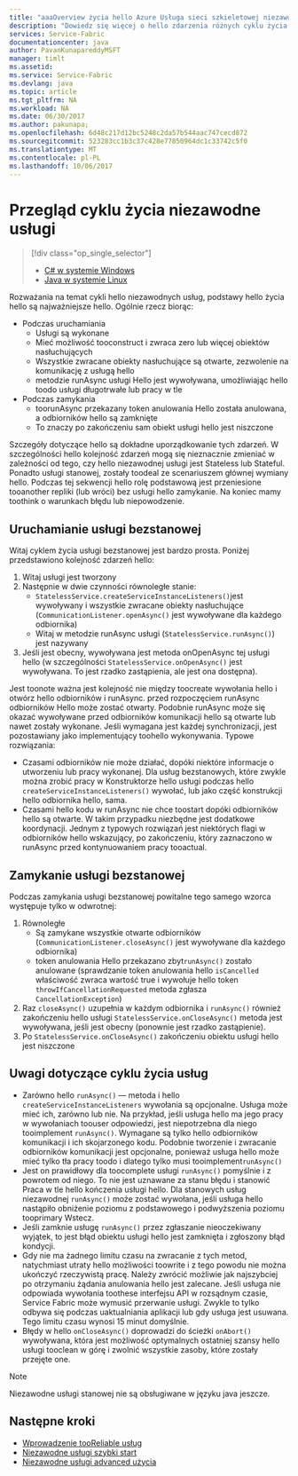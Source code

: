 ```yaml
---
title: "aaaOverview życia hello Azure Usługa sieci szkieletowej niezawodnych usług | Dokumentacja firmy Microsoft"
description: "Dowiedz się więcej o hello zdarzenia różnych cyklu życia w sieci szkieletowej usług niezawodne usługi"
services: Service-Fabric
documentationcenter: java
author: PavanKunapareddyMSFT
manager: timlt
ms.assetid: 
ms.service: Service-Fabric
ms.devlang: java
ms.topic: article
ms.tgt_pltfrm: NA
ms.workload: NA
ms.date: 06/30/2017
ms.author: pakunapa;
ms.openlocfilehash: 6d48c217d12bc5248c2da57b544aac747cecd872
ms.sourcegitcommit: 523283cc1b3c37c428e77850964dc1c33742c5f0
ms.translationtype: MT
ms.contentlocale: pl-PL
ms.lasthandoff: 10/06/2017
---
```

# <a name="reliable-services-lifecycle-overview"></a>Przegląd cyklu życia niezawodne usługi
> [!div class="op_single_selector"]
> * [C# w systemie Windows](service-fabric-reliable-services-lifecycle.md)
> * [Java w systemie Linux](service-fabric-reliable-services-lifecycle-java.md)
>
>

Rozważania na temat cykli hello niezawodnych usług, podstawy hello życia hello są najważniejsze hello. Ogólnie rzecz biorąc:

* Podczas uruchamiania
  * Usługi są wykonane
  * Mieć możliwość tooconstruct i zwraca zero lub więcej obiektów nasłuchujących
  * Wszystkie zwracane obiekty nasłuchujące są otwarte, zezwolenie na komunikację z usługą hello
  * metodzie runAsync usługi Hello jest wywoływana, umożliwiając hello toodo usługi długotrwałe lub pracy w tle
* Podczas zamykania
  * toorunAsync przekazany token anulowania Hello została anulowana, a odbiorników hello są zamknięte
  * To znaczy po zakończeniu sam obiekt usługi hello jest niszczone

Szczegóły dotyczące hello są dokładne uporządkowanie tych zdarzeń. W szczególności hello kolejność zdarzeń mogą się nieznacznie zmieniać w zależności od tego, czy hello niezawodnej usługi jest Stateless lub Stateful. Ponadto usługi stanowej, zostały toodeal ze scenariuszem głównej wymiany hello. Podczas tej sekwencji hello rolę podstawową jest przeniesione tooanother repliki (lub wróci) bez usługi hello zamykanie. Na koniec mamy toothink o warunkach błędu lub niepowodzenie.

## <a name="stateless-service-startup"></a>Uruchamianie usługi bezstanowej
Witaj cyklem życia usługi bezstanowej jest bardzo prosta. Poniżej przedstawiono kolejność zdarzeń hello:

1. Witaj usługi jest tworzony
2. Następnie w dwie czynności równoległe stanie:
    - `StatelessService.createServiceInstanceListeners()`jest wywoływany i wszystkie zwracane obiekty nasłuchujące (`CommunicationListener.openAsync()` jest wywoływane dla każdego odbiornika)
    - Witaj w metodzie runAsync usługi (`StatelessService.runAsync()`) jest nazywany
3. Jeśli jest obecny, wywoływana jest metoda onOpenAsync tej usługi hello (w szczególności `StatelessService.onOpenAsync()` jest wywoływana. To jest rzadko zastąpienia, ale jest ona dostępna).

Jest toonote ważna jest kolejność nie między toocreate wywołania hello i otwórz hello odbiorników i runAsync. przed rozpoczęciem runAsync odbiorników Hello może zostać otwarty. Podobnie runAsync może się okazać wywoływane przed odbiorników komunikacji hello są otwarte lub nawet zostały wykonane. Jeśli wymagana jest każdej synchronizacji, jest pozostawiany jako implementujący toohello wykonywania. Typowe rozwiązania:

* Czasami odbiorników nie może działać, dopóki niektóre informacje o utworzeniu lub pracy wykonanej. Dla usług bezstanowych, które zwykle można zrobić pracy w Konstruktorze hello usługi podczas hello `createServiceInstanceListeners()` wywołać, lub jako część konstrukcji hello odbiornika hello, sama.
* Czasami hello kodu w runAsync nie chce toostart dopóki odbiorników hello są otwarte. W takim przypadku niezbędne jest dodatkowe koordynacji. Jednym z typowych rozwiązań jest niektórych flagi w odbiorników hello wskazujący, po zakończeniu, który zaznaczono w runAsync przed kontynuowaniem pracy tooactual.

## <a name="stateless-service-shutdown"></a>Zamykanie usługi bezstanowej
Podczas zamykania usługi bezstanowej powitalne tego samego wzorca występuje tylko w odwrotnej:

1. Równoległe
    - Są zamykane wszystkie otwarte odbiorników (`CommunicationListener.closeAsync()` jest wywoływane dla każdego odbiornika)
    - token anulowania Hello przekazano zbyt`runAsync()` zostało anulowane (sprawdzanie token anulowania hello `isCancelled` właściwość zwraca wartość true i wywołuje hello token `throwIfCancellationRequested` metoda zgłasza `CancellationException`)
2. Raz `closeAsync()` uzupełnia w każdym odbiornika i `runAsync()` również zakończeniu hello usługi `StatelessService.onCloseAsync()` metoda jest wywoływana, jeśli jest obecny (ponownie jest rzadko zastąpienie).
3. Po `StatelessService.onCloseAsync()` zakończeniu obiektu usługi hello jest niszczone

## <a name="notes-on-service-lifecycle"></a>Uwagi dotyczące cyklu życia usług
* Zarówno hello `runAsync()` — metoda i hello `createServiceInstanceListeners` wywołania są opcjonalne. Usługa może mieć ich, zarówno lub nie. Na przykład, jeśli usługa hello ma jego pracy w wywołaniach toouser odpowiedzi, jest niepotrzebna dla niego tooimplement `runAsync()`. Wymagane są tylko hello odbiorników komunikacji i ich skojarzonego kodu. Podobnie tworzenie i zwracanie odbiorników komunikacji jest opcjonalne, ponieważ usługa hello może mieć tylko tła pracy toodo i dlatego tylko musi tooimplement`runAsync()`
* Jest on prawidłowy dla toocomplete usługi `runAsync()` pomyślnie i z powrotem od niego. To nie jest uznawane za stanu błędu i stanowić Praca w tle hello kończenia usługi hello. Dla stanowych usług niezawodnej `runAsync()` może zostać wywołana, jeśli usługa hello nastąpiło obniżenie poziomu z podstawowego i podwyższenia poziomu tooprimary Wstecz.
* Jeśli zamknie usługę `runAsync()` przez zgłaszanie nieoczekiwany wyjątek, to jest błąd obiektu usługi hello jest zamknięta i zgłoszony błąd kondycji.
* Gdy nie ma żadnego limitu czasu na zwracanie z tych metod, natychmiast utraty hello możliwości toowrite i z tego powodu nie można ukończyć rzeczywistą pracę. Należy zwrócić możliwie jak najszybciej po otrzymaniu żądania anulowania hello jest zalecane. Jeśli usługa nie odpowiada wywołania toothese interfejsu API w rozsądnym czasie, Service Fabric może wymusić przerwanie usługi. Zwykle to tylko odbywa się podczas uaktualniania aplikacji lub gdy usługa jest usuwana. Tego limitu czasu wynosi 15 minut domyślnie.
* Błędy w hello `onCloseAsync()` doprowadzi do ścieżki `onAbort()` wywoływana, która jest możliwość optymalnych ostatniej szansy hello usługi tooclean w górę i zwolnić wszystkie zasoby, które zostały przejęte one.

> [!NOTE]
> Niezawodne usługi stanowej nie są obsługiwane w języku java jeszcze.
>
>

## <a name="next-steps"></a>Następne kroki
* [Wprowadzenie tooReliable usług](service-fabric-reliable-services-introduction.md)
* [Niezawodne usługi szybki start](service-fabric-reliable-services-quick-start.md)
* [Niezawodne usługi advanced użycia](service-fabric-reliable-services-advanced-usage.md)
